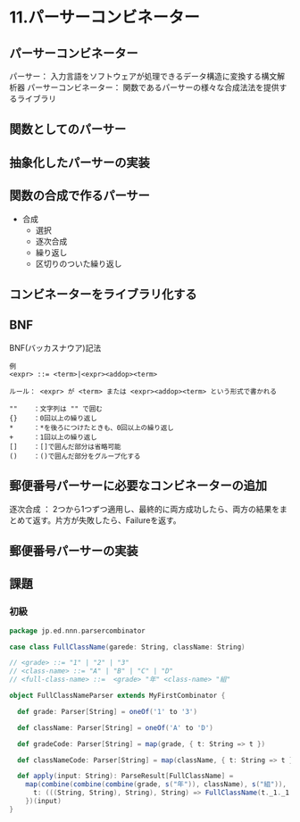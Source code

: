 # 11.パーサーコンビネーター

## パーサーコンビネーター

パーサー： 入力言語をソフトウェアが処理できるデータ構造に変換する構文解析器
パーサーコンビネーター： 関数であるパーサーの様々な合成法法を提供するライブラリ


## 関数としてのパーサー
## 抽象化したパーサーの実装
## 関数の合成で作るパーサー

- 合成
  - 選択
  - 逐次合成
  - 繰り返し
  - 区切りのついた繰り返し

## コンビネーターをライブラリ化する
## BNF

BNF(バッカスナウア)記法

```
例
<expr> ::= <term>|<expr><addop><term>

ルール： <expr> が <term> または <expr><addop><term> という形式で書かれる

""    ：文字列は "" で囲む
{}    ：0回以上の繰り返し
*     ：*を後ろにつけたときも、0回以上の繰り返し
+     ：1回以上の繰り返し
[]    ：[]で囲んだ部分は省略可能
()    ：()で囲んだ部分をグループ化する
```

## 郵便番号パーサーに必要なコンビネーターの追加

逐次合成 ： 2つから1つずつ適用し、最終的に両方成功したら、両方の結果をまとめて返す。片方が失敗したら、Failureを返す。

## 郵便番号パーサーの実装


## 課題

### 初級

```scala
package jp.ed.nnn.parsercombinator

case class FullClassName(garede: String, className: String)

// <grade> ::= "1" | "2" | "3"
// <class-name> ::= "A" | "B" | "C" | "D"
// <full-class-name> ::=  <grade> "年" <class-name> "組"

object FullClassNameParser extends MyFirstCombinator {

  def grade: Parser[String] = oneOf('1' to '3')

  def className: Parser[String] = oneOf('A' to 'D')

  def gradeCode: Parser[String] = map(grade, { t: String => t })

  def classNameCode: Parser[String] = map(className, { t: String => t })

  def apply(input: String): ParseResult[FullClassName] =
    map(combine(combine(combine(grade, s("年")), className), s("組")), {
      t: (((String, String), String), String) => FullClassName(t._1._1._1, t._1._2)
    })(input)
}
```
